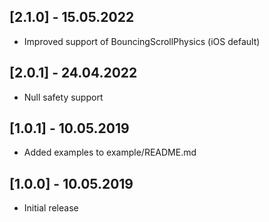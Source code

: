 ## [2.1.0] - 15.05.2022

* Improved support of BouncingScrollPhysics (iOS default)

## [2.0.1] - 24.04.2022

* Null safety support

## [1.0.1] - 10.05.2019

* Added examples to example/README.md

## [1.0.0] - 10.05.2019

* Initial release

